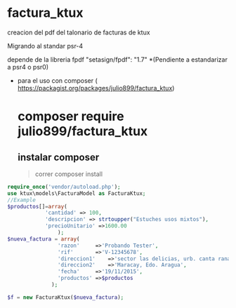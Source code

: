 # factura_ktux
creacion del pdf del talonario de facturas de ktux

Migrando al standar psr-4

depende de la libreria fpdf "setasign/fpdf": "1.7"
*(Pendiente a estandarizar a psr4  o psr0)
* para el uso con composer ( https://packagist.org/packages/julio899/factura_ktux) 
	# composer require julio899/factura_ktux
	## instalar composer
	> correr composer install
```php
require_once('vendor/autoload.php');
use ktux\models\FacturaModel as FacturaKtux;
//Example
$productos[]=array(	
			'cantidad' => 100,
			'descripcion' => strtoupper("Estuches usos mixtos"),
			'precioUnitario' =>1600.00
				);
$nueva_factura = array(
				'razon'		=>'Probando Tester',
				'rif'		=>'V-12345678',
				'direccion1'	=>'sector las delicias, urb. canta rana',
				'direccion2'	=>'Maracay, Edo. Aragua',
				'fecha'		=>'19/11/2015',
				'productos'	=>$productos
		      );

$f = new FacturaKtux($nueva_factura);
```
